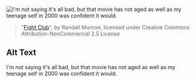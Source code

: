 ![I'm not saying it's all bad, but that movie has not aged as well as my teenage self in 2000 was confident it would.](https://imgs.xkcd.com/comics/fight_club.png)
> "[Fight Club](https://xkcd.com/922/)", by Randall Munroe, licensed under Creative Commons Attribution-NonCommercial 2.5 License

## Alt Text
I'm not saying it's all bad, but that movie has not aged as well as my teenage self in 2000 was confident it would.

